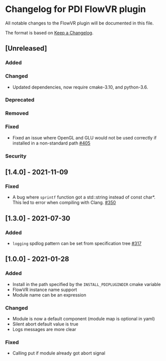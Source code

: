 # Changelog for PDI FlowVR plugin
All notable changes to the FlowVR plugin will be documented in this file.

The format is based on [Keep a Changelog](https://keepachangelog.com/en/1.0.0/).


## [Unreleased]

### Added

### Changed
* Updated dependencies, now require cmake-3.10, and python-3.6.

### Deprecated

### Removed

### Fixed
* Fixed an issue where OpenGL and GLU would not be used correctly if installed
  in a non-standard path
  [#405](https://gitlab.maisondelasimulation.fr/pdidev/pdi/-/issues/405)

### Security


## [1.4.0] - 2021-11-09

### Fixed
* A bug where `sprintf` function got a std::string instead of const char*.
  This led to error when compiling with Clang.
  [#350](https://gitlab.maisondelasimulation.fr/pdidev/pdi/-/issues/350)


## [1.3.0] - 2021-07-30

### Added
* `logging` spdlog pattern can be set from specification tree
  [#317](https://gitlab.maisondelasimulation.fr/pdidev/pdi/-/issues/317)


## [1.0.0] - 2021-01-28

### Added
* Install in the path specified by the `INSTALL_PDIPLUGINDIR` cmake variable
* FlowVR instance name support
* Module name can be an expression

### Changed
* Module is now a default component (module map is optional in yaml)
* Silent abort default value is true
* Logs messages are more clear

### Fixed
* Calling put if module already got abort signal
